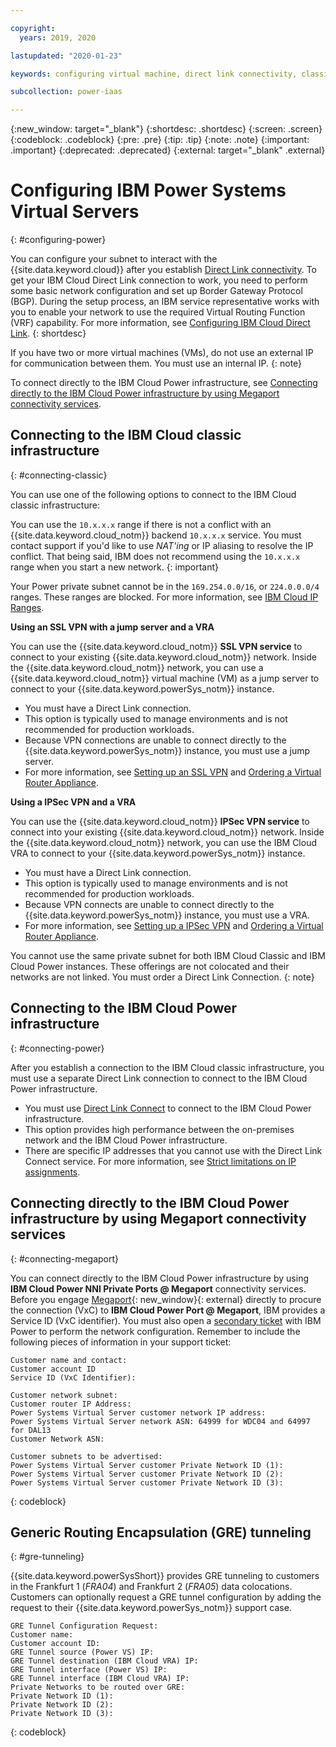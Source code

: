```yaml
---

copyright:
  years: 2019, 2020

lastupdated: "2020-01-23"

keywords: configuring virtual machine, direct link connectivity, classic infrastructure, power infrastructure, network, Megaport, VxC, GRE tunneling

subcollection: power-iaas

---
```


{:new_window: target="_blank"}
{:shortdesc: .shortdesc}
{:screen: .screen}
{:codeblock: .codeblock}
{:pre: .pre}
{:tip: .tip}
{:note: .note}
{:important: .important}
{:deprecated: .deprecated}
{:external: target="_blank" .external}

# Configuring IBM Power Systems Virtual Servers
{: #configuring-power}

You can configure your subnet to interact with the {{site.data.keyword.cloud}} after you establish [Direct Link connectivity](/docs/power-iaas?topic=power-iaas-ordering-direct-link-connect). To get your IBM Cloud Direct Link connection to work, you need to perform some basic network configuration and set up Border Gateway Protocol (BGP). During the setup process, an IBM service representative works with you to enable your network to use the required Virtual Routing Function (VRF) capability. For more information, see [Configuring IBM Cloud Direct Link](/docs/direct-link?topic=direct-link-configure-ibm-cloud-direct-link).
{: shortdesc}

If you have two or more virtual machines (VMs), do not use an external IP for communication between them. You must use an internal IP.
{: note}

To connect directly to the IBM Cloud Power infrastructure, see [Connecting directly to the IBM Cloud Power infrastructure by using Megaport connectivity services](#connecting-megaport).

## Connecting to the IBM Cloud classic infrastructure
{: #connecting-classic}

You can use one of the following options to connect to the IBM Cloud classic infrastructure:

  You can use the `10.x.x.x` range if there is not a conflict with an {{site.data.keyword.cloud_notm}} backend `10.x.x.x` service. You must contact support if you'd like to use *NAT'ing* or IP aliasing to resolve the IP conflict. That being said, IBM does not recommend using the `10.x.x.x` range when you start a new network.
  {: important}

Your Power private subnet cannot be in the `169.254.0.0/16`, or `224.0.0.0/4` ranges. These ranges are blocked. For more information, see [IBM Cloud IP Ranges](/docs/security-groups?topic=hardware-firewall-dedicated-ibm-cloud-ip-ranges).

**Using an SSL VPN with a jump server and a VRA**

You can use the {{site.data.keyword.cloud_notm}} **SSL VPN service** to connect to your existing {{site.data.keyword.cloud_notm}} network. Inside the {{site.data.keyword.cloud_notm}} network, you can use a {{site.data.keyword.cloud_notm}} virtual machine (VM) as a jump server to connect to your {{site.data.keyword.powerSys_notm}} instance.

* You must have a Direct Link connection.
* This option is typically used to manage environments and is not recommended for production workloads.
* Because VPN connections are unable to connect directly to the {{site.data.keyword.powerSys_notm}} instance, you must use a jump server.
* For more information, see [Setting up an SSL VPN](/docs/iaas-vpn?topic=iaas-vpn-setup-ssl-vpn-connections) and [Ordering a Virtual Router Appliance](/docs/virtual-router-appliance?topic=virtual-router-appliance-getting-started#order-vra).

**Using a IPSec VPN and a VRA**

You can use the {{site.data.keyword.cloud_notm}} **IPSec VPN service** to connect into your existing {{site.data.keyword.cloud_notm}} network. Inside the {{site.data.keyword.cloud_notm}} network, you can use the IBM Cloud VRA to connect to your {{site.data.keyword.powerSys_notm}} instance.

* You must have a Direct Link connection.
* This option is typically used to manage environments and is not recommended for production workloads.
* Because VPN connects are unable to connect directly to the {{site.data.keyword.powerSys_notm}} instance, you must use a VRA.
* For more information, see [Setting up a IPSec VPN](/docs/iaas-vpn?topic=iaas-vpn-setup-ipsec-vpn) and [Ordering a Virtual Router Appliance](/docs/virtual-router-appliance?topic=virtual-router-appliance-getting-started#order-vra).

You cannot use the same private subnet for both IBM Cloud Classic and IBM Cloud Power instances. These offerings are not colocated and their networks are not linked. You must order a Direct Link Connection.
{: note}

## Connecting to the IBM Cloud Power infrastructure
{: #connecting-power}

After you establish a connection to the IBM Cloud classic infrastructure, you must use a separate Direct Link connection to connect to the IBM Cloud Power infrastructure.

* You must use [Direct Link Connect](/docs/direct-link?topic=direct-link-about-ibm-cloud-direct-link#direct-link-connect-solution) to connect to the IBM Cloud Power infrastructure.
* This option provides high performance between the on-premises network and the IBM Cloud Power infrastructure.
* There are specific IP addresses that you cannot use with the Direct Link Connect service. For more information, see [Strict limitations on IP assignments](/docs/direct-link?topic=direct-link-configure-ibm-cloud-direct-link#strict-limitations-on-ip-assignments).

## Connecting directly to the IBM Cloud Power infrastructure by using Megaport connectivity services
{: #connecting-megaport}

You can connect directly to the IBM Cloud Power infrastructure by using **IBM Cloud Power NNI Private Ports @ Megaport** connectivity services. Before you engage [Megaport](https://portal.megaport.com){: new_window}{: external} directly to procure the connection (VxC) to **IBM Cloud Power Port @ Megaport**, IBM provides a Service ID (VxC identifier). You must also open a [secondary ticket](/docs/power-iaas?topic=power-iaas-getting-help-and-support) with IBM Power to perform the network configuration. Remember to include the following pieces of information in your support ticket:

```
Customer name and contact:
Customer account ID
Service ID (VxC Identifier):

Customer network subnet:
Customer router IP Address:
Power Systems Virtual Server customer network IP address:
Power Systems Virtual Server network ASN: 64999 for WDC04 and 64997 for DAL13
Customer Network ASN:

Customer subnets to be advertised:
Power Systems Virtual Server customer Private Network ID (1):
Power Systems Virtual Server customer Private Network ID (2):
Power Systems Virtual Server customer Private Network ID (3):
```
{: codeblock}

## Generic Routing Encapsulation (GRE) tunneling
{: #gre-tunneling}

{{site.data.keyword.powerSysShort}} provides GRE tunneling to customers in the Frankfurt 1 (*FRA04*) and Frankfurt 2 (*FRA05*) data colocations. Customers can optionally request a GRE tunnel configuration by adding the request to their {{site.data.keyword.powerSys_notm}} support case.

```
GRE Tunnel Configuration Request:
Customer name:
Customer account ID:
GRE Tunnel source (Power VS) IP:
GRE Tunnel destination (IBM Cloud VRA) IP:
GRE Tunnel interface (Power VS) IP:
GRE Tunnel interface (IBM Cloud VRA) IP:
Private Networks to be routed over GRE:
Private Network ID (1):
Private Network ID (2):
Private Network ID (3):
```
{: codeblock}

<!-- ### Using IBM Direct Link Connect via Megaport to connect to the IBM Cloud Power environment
{: creating-connect-vxc}

You can connect to the IBM Cloud Classic and Power infrastructures by using **Direct Link Connect** by using Megaport. To begin, complete the steps in [Direct Link Connect for Power Systems Virtual Servers](/docs/power-iaas?topic=power-iaas-ordering-direct-link-connect). After you read the *Master Service Agreement* and create your Direct Link, copy the IBM Cloud ticket number.

When connecting to the IBM Cloud Power infrastructure by using a Direct Link by using Megaport, the Virtual Cross Connect (VXC) forms the layer 2 component of the connection. Layer 3 BGP connectivity is established directly between the customer and IBM Cloud.

The benefit to creating IBM Direct Link by using Megaport:

* Reduced latency, increased availability
* Reduce data egress cost
* Secure connectivity

### Deploying a VXC
{: deploying-vxc}

For more information, see [IBM Cloud Direct Link Connect](https://knowledgebase.megaport.com/cloud-connectivity/ibm-cloud-direct-link-connect/){: new_window}{: external}.

1. Open the [Megaport Portal](https://portal.megaport.com){: new_window}{: external}.

2. Create an IBM Direct Link Connect Virtual Cross Connect (VXC). Provision a VXC in the Portal to your chosen IBM Direct Link Connect peering location. To create an IBM Direct Link VXC in the Portal, click **+Connection** on the Megaport to which you want to attach your VXC.

3. Next, select the **Cloud** tile.

4. Type **IBM** into the **Select Provider** search box and select the IBM Direct Link location where the peer will be set up with IBM Cloud. This matches the peer location selected in the IBM Cloud console. Click **Next**.

    1. Paste the IBM Cloud ticket number in the **Name your connection** field.
    2. *(Optional)* Note an **Invoice Reference** internal to your records.
    3. Choose a **Rate Limit** speed in 1 Mbps increments up to the Megaport rate size. In most cases, customers choose to match the port speed created in the IBM Cloud console.
    4. The VLAN for this connection that you will receive via the Megaport. This must be a unique VLAN ID on this port. You can also click the toggle to **untag** this VXC. This removes the VLAN tagging for this connection but limits the port to only one VXC.

5. Click **Next** and add the VXC. You can then proceed through the checkout process. IBM will verify the IBM Cloud Ticket number and send you a */30* or */31* Private IP to provision for BGP.

6. See [Configure IBM Cloud Direct Link](https://cloud.ibm.com/docs/direct-link?topic=direct-link-configure-ibm-cloud-direct-link#configure-ibm-cloud-direct-link) to complete your private connection to your IBM Cloud environment. -->
